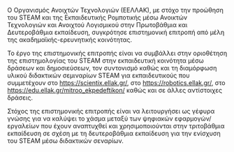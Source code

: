 Ο Οργανισμός Ανοιχτών Τεχνολογιών (ΕΕΛΛΑΚ), με στόχο την προώθηση του STEAM και της Εκπαιδευτικής Ρομποτικής μέσω Ανοικτών Τεχνολογιών και Ανοιχτού Λογισμικού στην Πρωτοβάθμια και Δευτεροβάθμια εκπαίδευση, συγκρότησε επιστημονική επιτροπή από μέλη της ακαδημαϊκής-ερευνητικής κοινότητας.

Το έργο της επιστημονικής επιτροπής είναι να συμβάλλει στην οριοθέτηση της επιστημολογίας του STEAM στην εκπαιδευτική κοινότητα μέσω δράσεων και δημοσιεύσεων, τον συντονισμό καθώς και τη διαμόρφωση υλικού διδακτικών σεμιναρίων STEAM για εκπαιδευτικούς που συμμετέχουν στο https://scientix.ellak.gr/, στο https://robotics.ellak.gr/, στο https://edu.ellak.gr/mitroo_ekpedeftikon/ καθώς και σε άλλες αντίστοιχες δράσεις.

Στόχος της επιστημονικής επιτροπής είναι να λειτουργήσει ως γέφυρα γνώσης για να καλύψει το χάσμα μεταξύ των ψηφιακών εφαρμογών/εργαλείων που έχουν αναπτυχθεί και χρησιμοποιούνται στην τριτοβάθμια εκπαίδευση σε σχέση με τη δευτεροβάθμια εκπαίδευση για την ενίσχυση του STEAM μέσω διδακτικών σεναρίων. 
